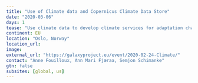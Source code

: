 ```yaml
---
title: "Use of Climate data and Copernicus Climate Data Store"
date: "2020-03-06"
days: 1
tease: "Use climate data to develop climate services for adaptation challenges."
continent: EU
location: "Oslo, Norway"
location_url:
image: 
external_url: "https://galaxyproject.eu/event/2020-02-24-Climate/"
contact: "Anne Fouilloux, Ann Mari Fjæraa, Semjon Schimanke"
gtn: false
subsites: [global, us]
---
```


